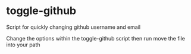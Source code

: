 # toggle-github
Script for quickly changing github username and email

Change the options within the toggle-github script then run move the file into your path